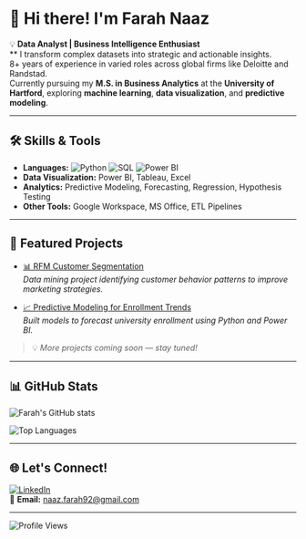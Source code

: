 # 👋 Hi there! I'm Farah Naaz  
💡 **Data Analyst | Business Intelligence Enthusiast**  
  ** I transform complex datasets into strategic and actionable insights.  
  8+ years of experience in varied roles across global firms like Deloitte and Randstad.  
  Currently pursuing my **M.S. in Business Analytics** at the **University of Hartford**, exploring **machine learning**, **data visualization**, and **predictive modeling**.

---

## 🛠️ Skills & Tools
- **Languages:** ![Python](https://img.shields.io/badge/Python-3776AB?logo=python&logoColor=white)
![SQL](https://img.shields.io/badge/SQL-00000F?logo=mysql&logoColor=white)
![Power BI](https://img.shields.io/badge/Power%20BI-F2C811?logo=powerbi&logoColor=black) 
- **Data Visualization:** Power BI, Tableau, Excel  
- **Analytics:** Predictive Modeling, Forecasting, Regression, Hypothesis Testing  
- **Other Tools:** Google Workspace, MS Office, ETL Pipelines  

---

## 🚀 Featured Projects
- [📊 RFM Customer Segmentation](https://github.com/naazfarah02/rfm-customer-segmentation)  
  *Data mining project identifying customer behavior patterns to improve marketing strategies.*

- [📈 Predictive Modeling for Enrollment Trends](https://github.com/naazfarah02/enrollment-trends-predictive-model)  
  *Built models to forecast university enrollment using Python and Power BI.*

> 💡 *More projects coming soon — stay tuned!*

---

## 📊 GitHub Stats
![Farah's GitHub stats](https://github-readme-stats.vercel.app/api?username=naazfarah02&show_icons=true&theme=tokyonight)

![Top Languages](https://github-readme-stats.vercel.app/api/top-langs/?username=naazfarah02&layout=compact&theme=tokyonight)

---

## 🌐 Let's Connect!
[![LinkedIn](https://img.shields.io/badge/LinkedIn-Follow-blue?logo=linkedin)](https://www.linkedin.com/in/farah-naaz02/)  
📧 **Email:** naaz.farah92@gmail.com  

---

![Profile Views](https://komarev.com/ghpvc/?username=naazfarah02&color=blue)
